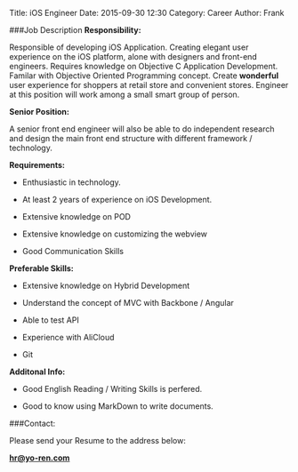 Title: iOS Engineer
Date: 2015-09-30 12:30
Category: Career
Author: Frank

###Job Description
**Responsibility:**

Responsible of developing iOS Application. Creating elegant user experience on the iOS platform, alone with designers and front-end engineers. Requires knowledge on Objective C Application Development. Familar with Objective Oriented Programming concept. Create **wonderful** user experience for shoppers at retail store and convenient stores. Engineer at this position will work among a small smart group of person.

**Senior Position:**

A senior front end engineer will also be able to do independent research and design the main front end structure with different framework / technology.

**Requirements:**

- Enthusiastic in technology.

- At least 2 years of experience on iOS Development.

- Extensive knowledge on POD

- Extensive knowledge on customizing the webview

- Good Communication Skills

**Preferable Skills:**

- Extensive knowledge on Hybrid Development

- Understand the concept of MVC with Backbone / Angular

- Able to test API

- Experience with AliCloud

- Git

**Additonal Info:**

- Good English Reading / Writing Skills is perfered.

- Good to know using MarkDown to write documents.

###Contact:

Please send your Resume to the address below:

**hr@yo-ren.com**